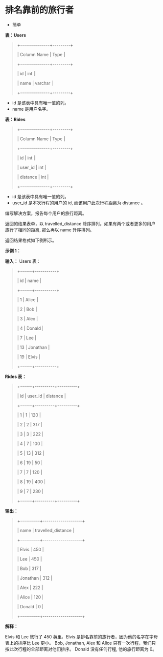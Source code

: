 # 排名靠前的旅行者
- 简单

**表：Users**

> +---------------+---------+
> 
> | Column Name   | Type    |
> 
> +---------------+---------+
> 
> | id            |     int     |
> 
> | name          | varchar |
> 
> +---------------+---------+

- id 是该表中具有唯一值的列。
- name 是用户名字。

**表：Rides**

> +---------------+---------+
> 
> | Column Name   | Type    |
> 
> +---------------+---------+
> 
> | id            | int     |
> 
> | user_id       | int     |
> 
> | distance      | int     |
> 
> +---------------+---------+

- id 是该表中具有唯一值的列。
- user_id 是本次行程的用户的 id, 而该用户此次行程距离为 distance 。

编写解决方案，报告每个用户的旅行距离。

返回的结果表单，以 travelled_distance 降序排列，如果有两个或者更多的用户旅行了相同的距离, 那么再以 name 升序排列。

返回结果格式如下例所示。

**示例 1：**

**输入：**
Users 表：
> 
> +------+-----------+
> 
> | id   | name      |
> 
> +------+-----------+
> 
> | 1    | Alice     |
> 
> | 2    | Bob       |
> 
> | 3    | Alex      |
> 
> | 4    | Donald    |
> 
> | 7    | Lee       |
> 
> | 13   | Jonathan  |
> 
> | 19   | Elvis     |
> 
> +------+-----------+

**Rides 表：**
> 
> +------+----------+----------+
> 
> | id   | user_id  | distance |
> 
> +------+----------+----------+
> 
> | 1    | 1        | 120      |
> 
> | 2    | 2        | 317      |
> 
> | 3    | 3        | 222      |
> 
> | 4    | 7        | 100      |
> 
> | 5    | 13       | 312      |
> 
> | 6    | 19       | 50       |
> 
> | 7    | 7        | 120      |
> 
> | 8    | 19       | 400      |
> 
> | 9    | 7        | 230      |
> 
> +------+----------+----------+
> 
**输出：**
> 
>  +----------+--------------------+
> 
>  | name     | travelled_distance |
> 
>  +----------+--------------------+
> 
>  | Elvis    | 450                |
> 
>  | Lee      | 450                |
> 
>  | Bob      | 317                |
> 
>  | Jonathan | 312                |
> 
>  | Alex     | 222                |
> 
>  | Alice    | 120                |
> 
>  | Donald   | 0                  |
> 
>  +----------+--------------------+
> 
**解释：**

Elvis 和 Lee 旅行了 450 英里，Elvis 是排名靠前的旅行者，因为他的名字在字母表上的排序比 Lee 更小。
Bob, Jonathan, Alex 和 Alice 只有一次行程，我们只按此次行程的全部距离对他们排序。
Donald 没有任何行程, 他的旅行距离为 0。
